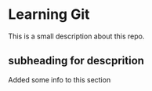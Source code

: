 # Learning Git

This is a small description about this repo. 

## subheading for descprition

Added some info to this section 
